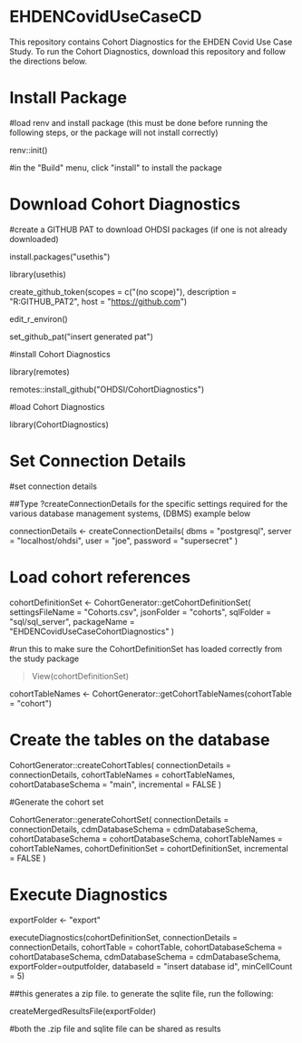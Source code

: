 EHDENCovidUseCaseCD
==============================

This repository contains Cohort Diagnostics for the EHDEN Covid Use Case Study. To run the Cohort Diagnostics, download this repository and follow the directions below.

# Install Package
#load renv and install package (this must be done before running the following steps, or the package will not install correctly)

renv::init()

#in the "Build" menu, click "install" to install the package


# Download Cohort Diagnostics
#create a GITHUB PAT to download OHDSI packages (if one is not already downloaded)

install.packages("usethis")

library(usethis)

create_github_token(scopes = c("(no scope)"), description = "R:GITHUB_PAT2", host = "https://github.com")

edit_r_environ()

set_github_pat("insert generated pat")

#install Cohort Diagnostics

library(remotes)

remotes::install_github("OHDSI/CohortDiagnostics")

#load Cohort Diagnostics

library(CohortDiagnostics)

# Set Connection Details
#set connection details

##Type ?createConnectionDetails for the specific settings required for the various database management systems, (DBMS) example below

connectionDetails <- createConnectionDetails(
  dbms = "postgresql",
  server = "localhost/ohdsi",
  user = "joe",
  password = "supersecret"
)


# Load cohort references

cohortDefinitionSet <- CohortGenerator::getCohortDefinitionSet(
  settingsFileName = "Cohorts.csv",
  jsonFolder = "cohorts",
  sqlFolder = "sql/sql_server",
  packageName = "EHDENCovidUseCaseCohortDiagnostics"
  )

#run this to make sure the CohortDefinitionSet has loaded correctly from the study package

> View(cohortDefinitionSet)

cohortTableNames <- CohortGenerator::getCohortTableNames(cohortTable = "cohort")

# Create the tables on the database

CohortGenerator::createCohortTables(
  connectionDetails = connectionDetails,
  cohortTableNames = cohortTableNames,
  cohortDatabaseSchema = "main",
  incremental = FALSE
)

#Generate the cohort set

CohortGenerator::generateCohortSet(
  connectionDetails = connectionDetails,
  cdmDatabaseSchema = cdmDatabaseSchema,
  cohortDatabaseSchema = cohortDatabaseSchema,
  cohortTableNames = cohortTableNames,
  cohortDefinitionSet = cohortDefinitionSet,
  incremental = FALSE
)


# Execute Diagnostics

exportFolder <- "export"

executeDiagnostics(cohortDefinitionSet,
                   connectionDetails = connectionDetails,
                   cohortTable = cohortTable,
                   cohortDatabaseSchema = cohortDatabaseSchema,
                   cdmDatabaseSchema = cdmDatabaseSchema,
                   exportFolder=outputfolder,
                   databaseId = "insert database id",
                   minCellCount = 5)

##this generates a zip file. to generate the sqlite file, run the following:


createMergedResultsFile(exportFolder)

#both the .zip file and sqlite file can be shared as results
